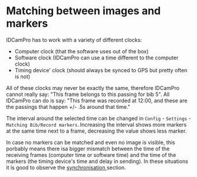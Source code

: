 # Matching between images and markers

IDCamPro has to work with a variety of different clocks:

* Computer clock (that the software uses out of the box)
* Software clock (IDCamPro can use a time different to the computer clock)
* Timing device' clock (should always be synced to GPS but pretty often is not)

All of these clocks may never be exactly the same, therefore IDCamPro cannot really say: "This frame belongs to this passing for bib 5". All IDCamPro can do is say: "This frame was recorded at 12:00, and these are the passings that happen +/- .5s around that time."

The interval around the selected time can be changed in `Config` - `Settings` -  `Matching Bib/Record markers.`Increasing the interval shows more markers at the same time next to a frame, decreasing the value shows less marker.&#x20;

In case no markers can be matched and even no image is visible, this porbably means there isa bigger mismatch between the time of the receiving frames (computer time or software time) and the time of the markers (the timing device's time and delay in sending). In these situations it is good to observe the [synchronisation ](synchronisation.md)section.&#x20;

